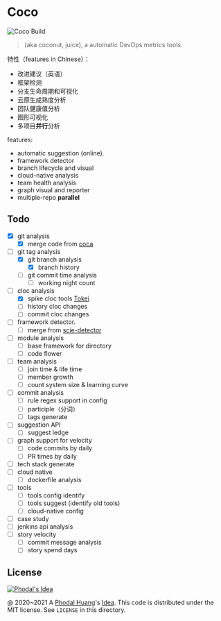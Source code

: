 # Coco

![Coco Build](https://github.com/phodal/coco/workflows/Coco%20Build/badge.svg)

> (aka coconut, juice), a automatic DevOps metrics tools.

特性（features in Chinese）：

 - 改进建议（英语）
 - 框架检测
 - 分支生命周期和可视化
 - 云原生成熟度分析
 - 团队健康值分析
 - 图形可视化
 - 多项目**并行**分析

features:

 - automatic suggestion (online).
 - framework detector
 - branch lifecycle and visual
 - cloud-native analysis
 - team health analysis
 - graph visual and reporter
 - multiple-repo **parallel**

## Todo

 - [x] git analysis
    - [x] merge code from [coca](https://github.com/phodal/coca/tree/master/pkg)
 - [ ] git tag analysis
    - [x] git branch analysis
       - [x] branch history
    - [ ] git commit time analysis
       - [ ] working night count
 - [ ] cloc analysis
    - [x] spike cloc tools [Tokei](https://github.com/XAMPPRocky/tokei)
    - [ ] history cloc changes
    - [ ] commit cloc changes
 - [ ] framework detector.
    - [ ] merge from [scie-detector](https://github.com/datum-lang/scie/tree/master/scie-detector)
 - [ ] module analysis
    - [ ] base framework for directory
    - [ ] code flower
 - [ ] team analysis
    - [ ] join time & life time
    - [ ] member growth
    - [ ] count system size & learning curve
 - [ ] commit analysis
    - [ ] rule regex support in config
    - [ ] participle（分词）
    - [ ] tags generate
 - [ ] suggestion API
    - [ ] suggest ledge
 - [ ] graph support for velocity
    - [ ] code commits by daily
    - [ ] PR times by daily
 - [ ] tech stack generate
 - [ ] cloud native
    - [ ] dockerfile analysis
 - [ ] tools
    - [ ] tools config identify
    - [ ] tools suggest (identify old tools)
    - [ ] cloud-native config
 - [ ] case study
 - [ ] jenkins api analysis
 - [ ] story velocity
    - [ ] commit message analysis
    - [ ] story spend days

License
---

[![Phodal's Idea](http://brand.phodal.com/shields/idea-small.svg)](http://ideas.phodal.com/)

@ 2020~2021 A [Phodal Huang](https://www.phodal.com)'s [Idea](http://github.com/phodal/ideas).  This code is distributed under the MIT license. See `LICENSE` in this directory.
